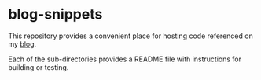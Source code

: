 blog-snippets
=============

This repository provides a convenient place for hosting code referenced on my [blog](http://www.dahlgren.so).

Each of the sub-directories provides a README file with instructions for building or testing.

